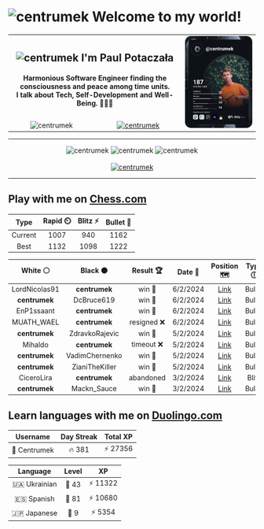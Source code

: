 <h1>
  <img
    src="https://emojis.slackmojis.com/emojis/images/1531849430/4246/blob-sunglasses.gif"
    width="30"
    alt="centrumek"
  />
  Welcome to my world!
</h1>

<table>
  <tbody>
    <tr>
      <td align="center" width="70%" colspan="2">
        <h2>
          <img
            src="https://raw.githubusercontent.com/MartinHeinz/MartinHeinz/master/wave.gif"
            width="30px"
            alt="centrumek"
          />
          I'm Paul Potaczała
        </h2>
        <h4>
          Harmonious Software Engineer finding the consciousness and peace among time units.
          <br/>
          I talk about Tech, Self-Development and Well-Being. 🌿🧘🚀
        </h4>
      </td>
      <td width="30%" rowspan="2">
        <a href="https://app.daily.dev/centrumek">
          <img
            src="./devcard.svg"
            alt="centrumek"
          />
        </a>
      </td>
    </tr>
    <tr align="center">
      <td>
        <img
          src="https://komarev.com/ghpvc/?username=centrumek&label=visitors&color=0e75b6&style=flat"
          alt="centrumek"
        >
      </td>
      <td>
        <a href="https://stackoverflow.com/users/14496012/centrumek">
          <img
            src="https://stackoverflow.com/users/flair/14496012.png?theme=dark"
            alt="centrumek"
          >
        </a>
      </td>
    </tr>
  </tbody>
</table>

---
<div align="center">
  <img 
    src="https://github-readme-stats.vercel.app/api?username=centrumek&show_icons=true&count_private=true&theme=dark&hide_border=true&hide=issues,contribs&bg_color=00000000"
    alt="centrumek"
  />
  <img
    src="https://github-readme-stats.vercel.app/api/top-langs/?username=centrumek&layout=compact&hide_border=true&theme=dark&bg_color=00000000&langs_count=6&exclude_repo=air-statistic-app"
    alt="centrumek"
  />
  <img 
    src="https://github-readme-streak-stats.herokuapp.com?user=centrumek&theme=dark&hide_border=true&background=FFFFFF00"
    alt="centrumek"
  />
  <br/>
  <br/>
  <a href="https://www.buymeacoffee.com/centrumek">
    <img
      src="https://cdn.buymeacoffee.com/buttons/v2/default-orange.png"
      height="50"
      width="210"
      alt="centrumek"
    />
  </a>
</div>

---

## Play with me on [Chess.com](https://www.chess.com/member/centrumek)

<div align="center">
<!--START_SECTION:chessStats-->
<!-- Automatically generated with https://github.com/Balastrong/chess-stats-action -->

| Type | Rapid ⏲️ | Blitz ⚡ | Bullet 🔫 |
|:---:|:---:|:---:|:---:|
| Current | 1007 | 940 | 1162 |
| Best | 1132 | 1098 | 1222 |

| White ⚪ | Black ⚫ | Result 🏆 | Date 📅 | Position 🗺️ | Type 🕕 |
|:---:|:---:|:---:|:---:|:---:|:---:|
| LordNicolas91 | **centrumek** | win 🥇 | 6/2/2024 | <a href="http://www.ee.unb.ca/cgi-bin/tervo/fen.pl?select=8/pp6/4n3/3Nk3/1PP4p/7P/5KP1/8 w - -">Link</a> | Bullet |
| **centrumek** | DcBruce619 | win 🥇 | 6/2/2024 | <a href="http://www.ee.unb.ca/cgi-bin/tervo/fen.pl?select=Q7/Q1k5/2p1R1p1/1p4pp/1P6/7P/P5P1/6K1 b - -">Link</a> | Bullet |
| EnP1ssaant | **centrumek** | win 🥇 | 6/2/2024 | <a href="http://www.ee.unb.ca/cgi-bin/tervo/fen.pl?select=k6r/p6p/3Q4/qp1P4/4B3/6P1/2r1KP2/8 w - -">Link</a> | Bullet |
| MUATH_WAEL | **centrumek** | resigned ❌ | 6/2/2024 | <a href="http://www.ee.unb.ca/cgi-bin/tervo/fen.pl?select=2bR4/1p3k1p/p3p3/4B3/2B5/8/PPP2PPP/2K3NR b - -">Link</a> | Bullet |
| **centrumek** | ZdravkoRajevic | win 🥇 | 5/2/2024 | <a href="http://www.ee.unb.ca/cgi-bin/tervo/fen.pl?select=8/5ppp/1k6/1P5n/3r4/5P1K/6PP/5R2 b - -">Link</a> | Bullet |
| Mihaldo | **centrumek** | timeout ❌ | 5/2/2024 | <a href="http://www.ee.unb.ca/cgi-bin/tervo/fen.pl?select=3R2k1/p7/7p/2p3p1/P1P5/4b1P1/8/4K3 b - -">Link</a> | Bullet |
| **centrumek** | VadimChernenko | win 🥇 | 5/2/2024 | <a href="http://www.ee.unb.ca/cgi-bin/tervo/fen.pl?select=6k1/5RQ1/2pqp3/1n6/3Pp3/r5P1/6KP/8 b - -">Link</a> | Bullet |
| **centrumek** | ZianiTheKiller | win 🥇 | 5/2/2024 | <a href="http://www.ee.unb.ca/cgi-bin/tervo/fen.pl?select=8/8/4R3/6kp/6p1/4PPp1/6KP/8 b - -">Link</a> | Bullet |
| CiceroLira | **centrumek** | abandoned  | 3/2/2024 | <a href="http://www.ee.unb.ca/cgi-bin/tervo/fen.pl?select=4rrk1/p5p1/1bp1q3/4B2p/2P2Pn1/8/P3Q1P1/3R1R1K b - -">Link</a> | Blitz |
| **centrumek** | Mackn_Sauce | win 🥇 | 3/2/2024 | <a href="http://www.ee.unb.ca/cgi-bin/tervo/fen.pl?select=8/8/4Q3/5k2/4p3/4P3/5PP1/3RK3 b - -">Link</a> | Bullet |

<!--END_SECTION:chessStats-->
</div>

## Learn languages with me on [Duolingo.com](https://www.duolingo.com/profile/Centrumek)

<div align="center">
<!--START_SECTION:duolingoStats-->
<!-- Automatically generated with https://github.com/centrumek/duolingo-readme-stats-->

| Username | Day Streak | Total XP |
|:---:|:---:|:---:|
| 👤 Centrumek | 🔥 381 | ⚡ 27356 |

| Language | Level | XP |
|:---:|:---:|:---:|
| 🇺🇦 Ukrainian | 👑 43 | ⚡ 11322 |
| 🇪🇸 Spanish | 👑 81 | ⚡ 10680 |
| 🇯🇵 Japanese | 👑 9 | ⚡ 5354 |

<!--END_SECTION:duolingoStats-->
</div>
<!--
**centrumek/centrumek** is a ✨ _special_ ✨ repository because its `README.md` (this file) appears on your GitHub profile.

Here are some ideas to get you started:

- 🔭 I’m currently working on ...
- 🌱 I’m currently learning ...
- 👯 I’m looking to collaborate on ...
- 🤔 I’m looking for help with ...
- 💬 Ask me about ...
- 📫 How to reach me: ...
- 😄 Pronouns: ...
- ⚡ Fun fact: ...
-->
